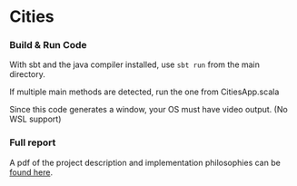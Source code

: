 # Cities

### Build & Run Code
With sbt and the java compiler installed, use `sbt run` from the main directory.

If multiple main methods are detected, run the one from CitiesApp.scala

Since this code generates a window, your OS must have video output. (No WSL support)

### Full report
A pdf of the project description and implementation philosophies can be [found here](Final%20Paper.pdf).
